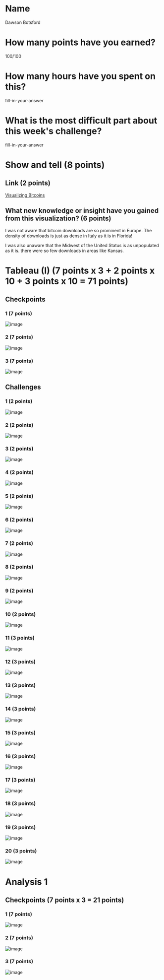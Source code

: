 # Name
Dawson Botsford

# How many points have you earned?
100/100

# How many hours have you spent on this?

fill-in-your-answer

# What is the most difficult part about this week's challenge?

fill-in-your-answer

# Show and tell (8 points)

## Link (2 points)

[Visualizing Bitcoins](http://www.fastcoexist.com/3020559/visualized/visualizing-bitcoins-amazingly-fast-spread-around-the-world)

## What new knowledge or insight have you gained from this visualization? (6 points)
I was not aware that bitcoin downloads are so prominent in Europe. The density of downloads is just as dense in Italy as it is in Florida!

I was also unaware that the Midwest of the United Status is as unpopulated as it is. there were so few downloads in areas like Kansas.

# Tableau (I) (7 points x 3 + 2 points x 10 + 3 points x 10 = 71 points)

## Checkpoints

### 1 (7 points)

![image](http://i.imgur.com/q6YqCtP.png)

### 2 (7 points)

![image](http://i.imgur.com/ugcRfap.png)

### 3 (7 points)

![image](http://i.imgur.com/PO8c5Ed.png)

## Challenges

### 1 (2 points)

![image](http://i.imgur.com/DEtUxRb.png)

### 2 (2 points)

![image](http://i.imgur.com/b7AA6fQ.png)

### 3 (2 points)

![image](http://i.imgur.com/6sXOZAc.png)

### 4 (2 points)

![image](http://i.imgur.com/6LrSxSj.png)

### 5 (2 points)

![image](http://i.imgur.com/ToVONyv.png)

### 6 (2 points)

![image](http://i.imgur.com/JEs7IR4.png)

### 7 (2 points)

![image](http://i.imgur.com/PUj7MVP.png)

### 8 (2 points)

![image](http://i.imgur.com/tUvA24N.png)

### 9 (2 points)

![image](http://i.imgur.com/KBSBst6.png)

### 10 (2 points)

![image](http://i.imgur.com/evyEd51.png)

### 11 (3 points)

![image](http://i.imgur.com/VGyNLIW.png)

### 12 (3 points)

![image](http://i.imgur.com/DgV2J7Q.png)

### 13 (3 points)

![image](http://i.imgur.com/fpugDBB.png)

### 14 (3 points)

![image](http://i.imgur.com/pgPaIhp.png)

### 15 (3 points)

![image](http://i.imgur.com/apU0PZ2.png)

### 16 (3 points)

![image](http://i.imgur.com/dwrYusS.png)

### 17 (3 points)

![image](http://i.imgur.com/J2tQDS4.png)

### 18 (3 points)

![image](http://i.imgur.com/ltz5AQ2.png)

### 19 (3 points)

![image](http://i.imgur.com/PfpAFo0.png)

### 20 (3 points)

![image](image.png?raw=true)


# Analysis 1

## Checkpoints (7 points x 3 = 21 points)

### 1 (7 points)

![image](http://i.imgur.com/dTQkwQ3.png)

### 2 (7 points)

![image](http://i.imgur.com/8ChFy5P.png)

### 3 (7 points)

![image](http://i.imgur.com/W360Bg3.png)
